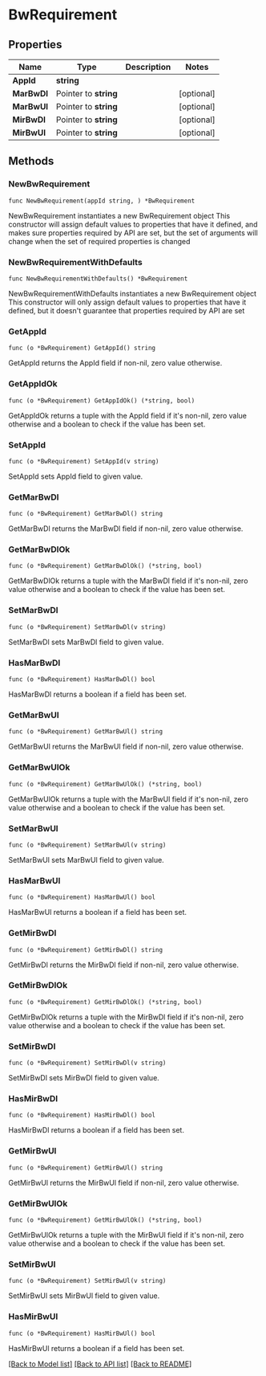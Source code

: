 # BwRequirement

## Properties

Name | Type | Description | Notes
------------ | ------------- | ------------- | -------------
**AppId** | **string** |  | 
**MarBwDl** | Pointer to **string** |  | [optional] 
**MarBwUl** | Pointer to **string** |  | [optional] 
**MirBwDl** | Pointer to **string** |  | [optional] 
**MirBwUl** | Pointer to **string** |  | [optional] 

## Methods

### NewBwRequirement

`func NewBwRequirement(appId string, ) *BwRequirement`

NewBwRequirement instantiates a new BwRequirement object
This constructor will assign default values to properties that have it defined,
and makes sure properties required by API are set, but the set of arguments
will change when the set of required properties is changed

### NewBwRequirementWithDefaults

`func NewBwRequirementWithDefaults() *BwRequirement`

NewBwRequirementWithDefaults instantiates a new BwRequirement object
This constructor will only assign default values to properties that have it defined,
but it doesn't guarantee that properties required by API are set

### GetAppId

`func (o *BwRequirement) GetAppId() string`

GetAppId returns the AppId field if non-nil, zero value otherwise.

### GetAppIdOk

`func (o *BwRequirement) GetAppIdOk() (*string, bool)`

GetAppIdOk returns a tuple with the AppId field if it's non-nil, zero value otherwise
and a boolean to check if the value has been set.

### SetAppId

`func (o *BwRequirement) SetAppId(v string)`

SetAppId sets AppId field to given value.


### GetMarBwDl

`func (o *BwRequirement) GetMarBwDl() string`

GetMarBwDl returns the MarBwDl field if non-nil, zero value otherwise.

### GetMarBwDlOk

`func (o *BwRequirement) GetMarBwDlOk() (*string, bool)`

GetMarBwDlOk returns a tuple with the MarBwDl field if it's non-nil, zero value otherwise
and a boolean to check if the value has been set.

### SetMarBwDl

`func (o *BwRequirement) SetMarBwDl(v string)`

SetMarBwDl sets MarBwDl field to given value.

### HasMarBwDl

`func (o *BwRequirement) HasMarBwDl() bool`

HasMarBwDl returns a boolean if a field has been set.

### GetMarBwUl

`func (o *BwRequirement) GetMarBwUl() string`

GetMarBwUl returns the MarBwUl field if non-nil, zero value otherwise.

### GetMarBwUlOk

`func (o *BwRequirement) GetMarBwUlOk() (*string, bool)`

GetMarBwUlOk returns a tuple with the MarBwUl field if it's non-nil, zero value otherwise
and a boolean to check if the value has been set.

### SetMarBwUl

`func (o *BwRequirement) SetMarBwUl(v string)`

SetMarBwUl sets MarBwUl field to given value.

### HasMarBwUl

`func (o *BwRequirement) HasMarBwUl() bool`

HasMarBwUl returns a boolean if a field has been set.

### GetMirBwDl

`func (o *BwRequirement) GetMirBwDl() string`

GetMirBwDl returns the MirBwDl field if non-nil, zero value otherwise.

### GetMirBwDlOk

`func (o *BwRequirement) GetMirBwDlOk() (*string, bool)`

GetMirBwDlOk returns a tuple with the MirBwDl field if it's non-nil, zero value otherwise
and a boolean to check if the value has been set.

### SetMirBwDl

`func (o *BwRequirement) SetMirBwDl(v string)`

SetMirBwDl sets MirBwDl field to given value.

### HasMirBwDl

`func (o *BwRequirement) HasMirBwDl() bool`

HasMirBwDl returns a boolean if a field has been set.

### GetMirBwUl

`func (o *BwRequirement) GetMirBwUl() string`

GetMirBwUl returns the MirBwUl field if non-nil, zero value otherwise.

### GetMirBwUlOk

`func (o *BwRequirement) GetMirBwUlOk() (*string, bool)`

GetMirBwUlOk returns a tuple with the MirBwUl field if it's non-nil, zero value otherwise
and a boolean to check if the value has been set.

### SetMirBwUl

`func (o *BwRequirement) SetMirBwUl(v string)`

SetMirBwUl sets MirBwUl field to given value.

### HasMirBwUl

`func (o *BwRequirement) HasMirBwUl() bool`

HasMirBwUl returns a boolean if a field has been set.


[[Back to Model list]](../README.md#documentation-for-models) [[Back to API list]](../README.md#documentation-for-api-endpoints) [[Back to README]](../README.md)


